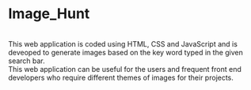 <h1> Image_Hunt </h1>  <br>
This web application is coded using HTML, CSS and JavaScript and is deveoped to generate images based on the key word typed in the given search bar. <br>
This web application can be useful for the users and frequent front end developers who require different themes of images for their projects.
